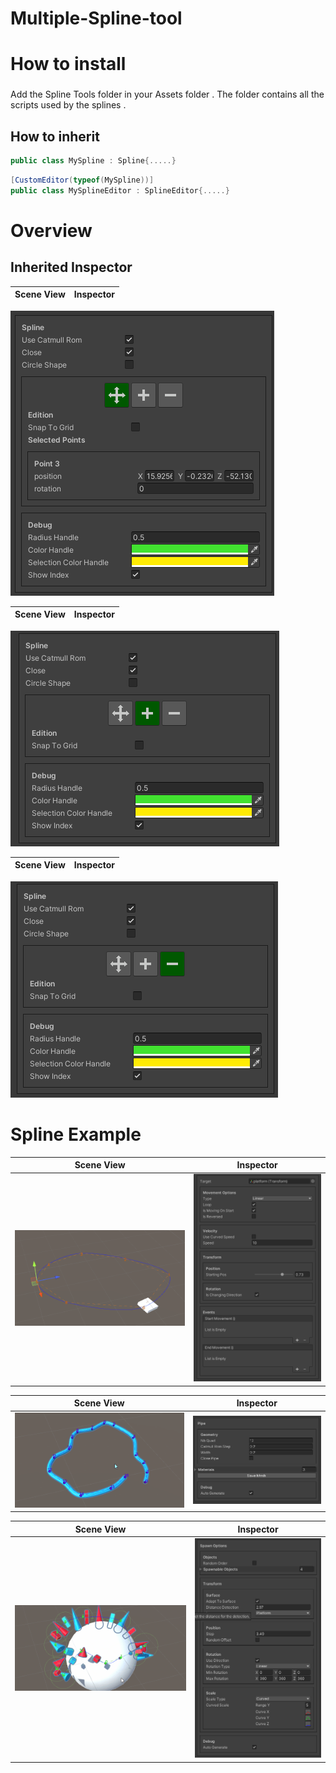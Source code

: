 # Multiple-Spline-tool

# How to install<h3>
Add the Spline Tools folder in your Assets folder . The folder contains all the scripts used by the splines .
  
## How to inherit
  
```csharp
public class MySpline : Spline{.....}
```
  
```csharp
[CustomEditor(typeof(MySpline))]
public class MySplineEditor : SplineEditor{.....}
```
# Overview<h3> 
  
## Inherited Inspector
  
Scene View          |  Inspector
:-------------------------:|:-------------------------:
![](https://github.com/Louis1351/Multiple-Spline-tool/blob/main/Media/Screenshots/capture1.png)
  
Scene View          |  Inspector
:-------------------------:|:-------------------------:
![](https://github.com/Louis1351/Multiple-Spline-tool/blob/main/Media/Screenshots/capture1a.png)

Scene View          |  Inspector
:-------------------------:|:-------------------------:
![](https://github.com/Louis1351/Multiple-Spline-tool/blob/main/Media/Screenshots/capture1b.png)
  
# Spline Example
  
Scene View          |  Inspector
:-------------------------:|:-------------------------:
![](https://github.com/Louis1351/Multiple-Spline-tool/blob/main/Media/Gifs/platform_spline.gif)|![](https://github.com/Louis1351/Multiple-Spline-tool/blob/main/Media/Screenshots/capture4.png)

Scene View              |  Inspector
:-------------------------:|:-------------------------:
![](https://github.com/Louis1351/Multiple-Spline-tool/blob/main/Media/Gifs/pipe_spline.gif)|![](https://github.com/Louis1351/Multiple-Spline-tool/blob/main/Media/Screenshots/capture2.png)

Scene View             |  Inspector
:-------------------------:|:-------------------------:
![](https://github.com/Louis1351/Multiple-Spline-tool/blob/main/Media/Gifs/spawn_spline.gif)|![](https://github.com/Louis1351/Multiple-Spline-tool/blob/main/Media/Screenshots/capture3.png)
